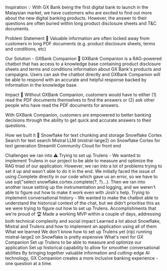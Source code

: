 Inspiration 💡
With GX Bank being the first digital bank to launch in the Malaysian market, we have customers who are excited to find out more about the new digital banking products. However, the answer to their questions are often buried within long product disclosure sheets and T&C documents.

Problem Statement 🚨
Valuable information are often locked away from customers in long PDF documents (e.g. product disclosure sheets, terms and conditions, etc)

Our Solution - GXBank Companion 🤖
GXBank Companion is a RAG-powered chatbot that has access to a knowledge base containing product disclosure sheets and terms and conditions information about GX Bank's products and campaigns. Users can ask the chatbot directly and GXBank Companion will be able to respond with an accurate and helpful response backed by information in the knowledge base.

Impact 💪
Without GXBank Companion, customers would have to either (1) read the PDF documents themselves to find the answers or (2) ask other people who have read the PDF documents for answers.

With GXBank Companion, customers are empowered to better banking decisions through the ability to get quick and accurate answers to their questions.

How we built it 🔧
Snowflake for text chunking and storage Snowflake Cortex Search for text search Mistral LLM (mistral-large2) on Snowflake Cortex for text generation Streamlit Community Cloud for front end

Challenges we ran into ⚠️
Trying to set up Trulens - We wanted to implement Trulens in our project to be able to measure and optimize the RAG triad of our application. However, we ran into a lot of problems trying to set it up and wasn't able to do it in the end. We initially faced the issue of using Complete directly in our code which gave us an error, so we have to use sql("select snowflake.cortex.complete(?, ?)...). Then we ran into another issue setting up the instrumentation and logging, and we weren't able to figure out how to make it work even with Josh's help.
Trying to implement conversational history - We wanted to make the chatbot able to understand the historical context of the chat, but we didn't prioritise this as we were trying to figure out how to set up Trulens.
Accomplishments that we're proud of 🏆
Made a working MVP within a couple of days, addressing both technical complexity and social impact
Learned a lot about Snowflake, Mistral and Trulens and how to implement an application using all of them
What we learned
We don't know how to set up Trulens yet (rip)
running mistral-large2 on Snowflake is pretty expensive
What's next for GX Companion
Set up Trulens to be able to measure and optimize our application
Set up historical capability to allow for smoother conversational abilities
By bringing together valuable information and cutting-edge AI technology, GX Companion creates a more inclusive banking experience - one question at a time.


